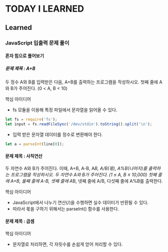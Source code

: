 # TODAY I LEARNED

## Learned

### JavaScript 입출력 문제 풀이

#### 혼자 힘으로 풀어보기

##### 문제 제목 : A+B

두 정수 A와 B를 입력받은 다음, A+B를 출력하는 프로그램을 작성하시오.
첫째 줄에 A와 B가 주어진다. (0 < A, B < 10)

핵심 아이디어
- fs 모듈을 이용해 특정 파일에서 문자열을 읽어올 수 있다.

```javascript
let fs = require('fs');
let input = fs.readFileSync('/dev/stdin').toString().split('\n');
```

- 입력 받은 문자열 데이터를 정수로 변환해야 한다.

```javascript
let a = parseInt(line[0]);
```

#### 문제 제목 : 사칙연산

두 자연수 A와 B가 주어진다. 이때, A+B, A-B, A*B, A/B(몫), A%B(나머지)를 출력하는 프로그램을 작성하시오.
두 자연수 A와 B가 주어진다. (1 ≤ A, B ≤ 10,000)
첫째 줄에 A+B, 둘째 줄에 A-B, 셋째 줄에 A*B, 넷째 줄에 A/B, 다섯째 줄에 A%B를 출력한다.

핵심 아이디어
- JavaScript에서 나누기 연산(/)을 수행하면 실수 데이터가 반환될 수 있다.
- 따라서 몫을 구하기 위해서는 parseInt() 함수를 사용한다.

#### 문제 제목 : 곱셈

핵심 아이디어
- 문자열로 처리하면, 각 자릿수를 손쉽게 얻어 처리할 수 있다.

